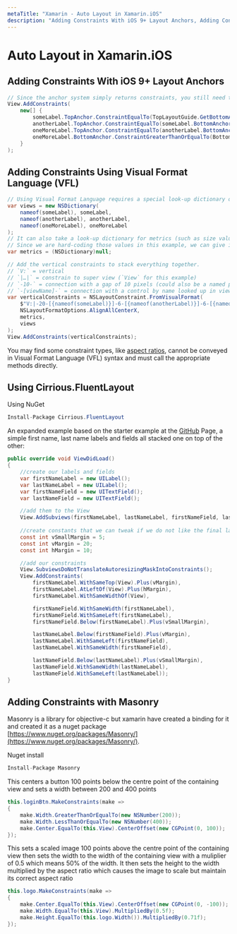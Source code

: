 ```yaml
---
metaTitle: "Xamarin - Auto Layout in Xamarin.iOS"
description: "Adding Constraints With iOS 9+ Layout Anchors, Adding Constraints Using Visual Format Language (VFL), Using Cirrious.FluentLayout, Adding Constraints with Masonry"
---
```


# Auto Layout in Xamarin.iOS



## Adding Constraints With iOS 9+ Layout Anchors


```cs
// Since the anchor system simply returns constraints, you still need to add them somewhere.
View.AddConstraints(
    new[] {
        someLabel.TopAnchor.ConstraintEqualTo(TopLayoutGuide.GetBottomAnchor()),
        anotherLabel.TopAnchor.ConstraintEqualTo(someLabel.BottomAnchor, 6),
        oneMoreLabel.TopAnchor.ConstraintEqualTo(anotherLabel.BottomAnchor, 6),
        oneMoreLabel.BottomAnchor.ConstraintGreaterThanOrEqualTo(BottomLayoutGuide.GetTopAnchor(), -10),
    }
);

```



## Adding Constraints Using Visual Format Language (VFL)


```cs
// Using Visual Format Language requires a special look-up dictionary of names<->views.
var views = new NSDictionary(
    nameof(someLabel), someLabel,
    nameof(anotherLabel), anotherLabel,
    nameof(oneMoreLabel), oneMoreLabel
);
// It can also take a look-up dictionary for metrics (such as size values).
// Since we are hard-coding those values in this example, we can give it a `null` or empty dictionary.
var metrics = (NSDictionary)null;

// Add the vertical constraints to stack everything together.
// `V:` = vertical
// `|…|` = constrain to super view (`View` for this example)
// `-10-` = connection with a gap of 10 pixels (could also be a named parameter from the metrics dictionary)
// `-[viewName]-` = connection with a control by name looked up in views dictionary (using C# 6 `nameof` for refactoring support)
var verticalConstraints = NSLayoutConstraint.FromVisualFormat(
    $"V:|-20-[{nameof(someLabel)}]-6-[{nameof(anotherLabel)}]-6-[{nameof(oneMoreLabel)}]->=10-|",
    NSLayoutFormatOptions.AlignAllCenterX,
    metrics,
    views
);
View.AddConstraints(verticalConstraints);

```

You may find some constraint types, like [aspect ratios](https://developer.apple.com/library/prerelease/content/documentation/UserExperience/Conceptual/AutolayoutPG/VisualFormatLanguage.html), cannot be conveyed in Visual Format Language (VFL) syntax and must call the appropriate methods directly.



## Using Cirrious.FluentLayout


Using NuGet

```cs
Install-Package Cirrious.FluentLayout

```

An expanded example based on the starter example at the [GitHub](https://github.com/FluentLayout/Cirrious.FluentLayout) Page, a simple first name, last name labels and fields all stacked one on top of the other:

```cs
public override void ViewDidLoad()
{
    //create our labels and fields
    var firstNameLabel = new UILabel();
    var lastNameLabel = new UILabel();
    var firstNameField = new UITextField();
    var lastNameField = new UITextField();

    //add them to the View
    View.AddSubviews(firstNameLabel, lastNameLabel, firstNameField, lastNameField);
    
    //create constants that we can tweak if we do not like the final layout
    const int vSmallMargin = 5;
    const int vMargin = 20;
    const int hMargin = 10;

    //add our constraints
    View.SubviewsDoNotTranslateAutoresizingMaskIntoConstraints();        
    View.AddConstraints(
        firstNameLabel.WithSameTop(View).Plus(vMargin),
        firstNameLabel.AtLeftOf(View).Plus(hMargin),
        firstNameLabel.WithSameWidthOf(View),

        firstNameField.WithSameWidth(firstNameLabel),
        firstNameField.WithSameLeft(firstNameLabel),
        firstNameField.Below(firstNameLabel).Plus(vSmallMargin),

        lastNameLabel.Below(firstNameField).Plus(vMargin),
        lastNameLabel.WithSameLeft(firstNameField),
        lastNameLabel.WithSameWidth(firstNameField),

        lastNameField.Below(lastNameLabel).Plus(vSmallMargin),
        lastNameField.WithSameWidth(lastNameLabel),
        lastNameField.WithSameLeft(lastNameLabel));
}

```



## Adding Constraints with Masonry


Masonry is a library for objective-c but xamarin have created a binding for it and created it as a nuget package [https://www.nuget.org/packages/Masonry/](https://www.nuget.org/packages/Masonry/).

Nuget install

```cs
Install-Package Masonry

```

This centers a button 100 points below the centre point of the containing view and sets a width between 200 and 400 points

```cs
this.loginBtn.MakeConstraints(make =>
{
    make.Width.GreaterThanOrEqualTo(new NSNumber(200));
    make.Width.LessThanOrEqualTo(new NSNumber(400));
    make.Center.EqualTo(this.View).CenterOffset(new CGPoint(0, 100));
});

```

This sets a scaled image 100 points above the centre point of the containing view then sets the width to the width of the containing view with a muliplier of 0.5 which means 50% of the width. It then sets the height to the width multiplied by the aspect ratio which causes the image to scale but maintain its correct aspect ratio

```cs
this.logo.MakeConstraints(make =>
{
    make.Center.EqualTo(this.View).CenterOffset(new CGPoint(0, -100));
    make.Width.EqualTo(this.View).MultipliedBy(0.5f);
    make.Height.EqualTo(this.logo.Width()).MultipliedBy(0.71f);
});

```

